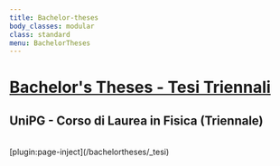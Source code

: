 ```yaml
---
title: Bachelor-theses
body_classes: modular
class: standard
menu: BachelorTheses
---
```


# [Bachelor's Theses - Tesi Triennali](/bachelortheses)
## **UniPG - Corso di Laurea in Fisica (Triennale)**


</br>
[plugin:page-inject](/bachelortheses/_tesi)